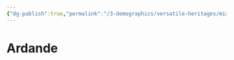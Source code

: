 ```yaml
---
{"dg-publish":true,"permalink":"/3-demographics/versatile-heritages/mixed-lineage/malakim/ardande/","noteIcon":""}
---
```


# Ardande
